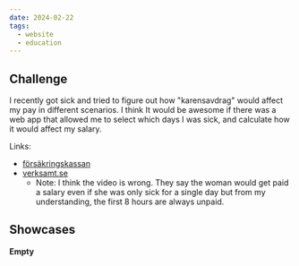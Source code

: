 ```yaml
---
date: 2024-02-22
tags:
  - website
  - education
---
```

## Challenge

I recently got sick and tried to figure out how "karensavdrag" would affect my pay in different scenarios. I think It would be awesome if there was a web app that allowed me to select which days I was sick, and calculate how it would affect my salary.


Links:
- [försäkringskassan](https://www.forsakringskassan.se/arbetsgivare/sjukdom-och-skada/om-din-medarbetare-blir-sjuk/karensavdrag#:~:text=Vad%20g%C3%A4ller%20f%C3%B6r%20anst%C3%A4llda%3F,kommer%20alltid%20vara%2020%20procent)
- [verksamt.se](https://verksamt.se/personal-rekrytering/nar-en-anstalld-blir-sjuk/rakna-ut-karensavdrag)
	- Note: I think the video is wrong. They say the woman would get paid a salary even if she was only sick for a single day but from my understanding, the first 8 hours are always unpaid. 

## Showcases
**Empty**